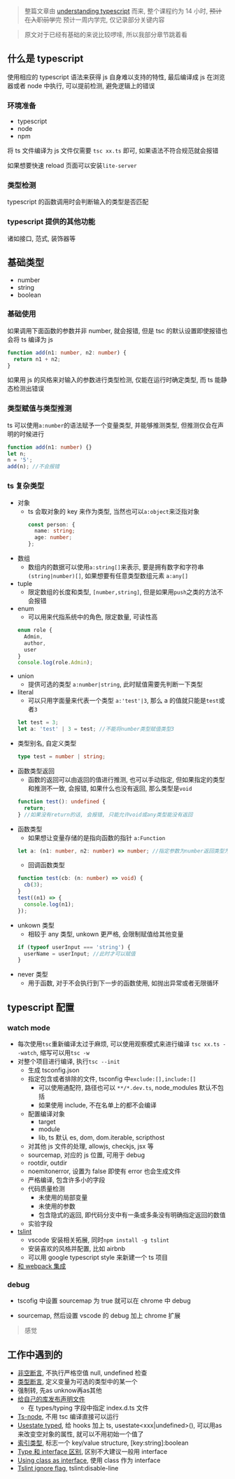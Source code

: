 > 整篇文章由 [understanding typescript](https://www.udemy.com/course/understanding-typescript/) 而来, 整个课程约为 14 小时, <del>预计在入职前学完</del> 预计一周内学完, 仅记录部分关键内容

> 原文对于已经有基础的来说比较啰嗦, 所以我部分章节跳着看

## 什么是 typescript

使用相应的 typescript 语法来获得 js 自身难以支持的特性, 最后编译成 js 在浏览器或者 node 中执行, 可以提前检测, 避免逻辑上的错误

### 环境准备

- typescript
- node
- npm

将 ts 文件编译为 js 文件仅需要 `tsc xx.ts` 即可, 如果语法不符合规范就会报错

如果想要快速 reload 页面可以安装`lite-server`

### 类型检测

typescript 的函数调用时会判断输入的类型是否匹配

### typescript 提供的其他功能

诸如接口, 范式, 装饰器等

## 基础类型

- number
- string
- boolean

### 基础使用

如果调用下面函数的参数并非 number, 就会报错, 但是 tsc 的默认设置即使报错也会将 ts 编译为 js

```typescript
function add(n1: number, n2: number) {
  return n1 + n2;
}
```

如果用 js 的风格来对输入的参数进行类型检测, 仅能在运行时确定类型, 而 ts 能静态检测出错误

### 类型赋值与类型推测

ts 可以使用`a:number`的语法赋予一个变量类型, 并能够推测类型, 但推测仅会在声明的时候进行

```typescript
function add(n1: number) {}
let n;
n = '5';
add(n); //不会报错
```

### ts 复杂类型

- 对象
  - ts 会取对象的 key 来作为类型, 当然也可以`a:object`来泛指对象
    ```typescript
    const person: {
      name: string;
      age: number;
    };
    ```
- 数组
  - 数组内的数据可以使用`a:string[]`来表示, 要是拥有数字和字符串`(string|number)[]`, 如果想要有任意类型数组元素 `a:any[]`
- tuple
  - 限定数组的长度和类型, `[number,string]`, 但是如果用`push`之类的方法不会报错
- enum
  - 可以用来代指系统中的角色, 限定数量, 可读性高
  ```typescript
  enum role {
    Admin,
    author,
    user
  }
  console.log(role.Admin);
  ```
- union
  - 提供可选的类型 `a:number|string`, 此时赋值需要先判断一下类型
- literal
  - 可以只用字面量来代表一个类型 `a:'test'|3`, 那么 a 的值就只能是`test`或者`3`
  ```typescript
  let test = 3;
  let a: 'test' | 3 = test; //不能将number类型赋值类型3
  ```
- 类型别名, 自定义类型
  ```typescript
  type test = number | string;
  ```
- 函数类型返回
  - 函数的返回可以由返回的值进行推测, 也可以手动指定, 但如果指定的类型和推测不一致, 会报错, 如果什么也没有返回, 那么类型是`void`
  ```typescript
  function test(): undefined {
    return;
  } //如果没有return的话, 会报错, 只能允许void或any类型能没有返回
  ```
- 函数类型
  - 如果想让变量存储的是指向函数的指针 `a:Function`
  ```typescript
  let a: (n1: number, n2: number) => number; //指定参数为number返回类型为number的函数类型
  ```
  - 回调函数类型
  ```typescript
  function test(cb: (n: number) => void) {
    cb(3);
  }
  test((n1) => {
    console.log(n1);
  });
  ```
- unkown 类型
  - 相较于 any 类型, unkown 更严格, 会限制赋值给其他变量
  ```typescript
  if (typeof userInput === 'string') {
    userName = userInput; //此时才可以赋值
  }
  ```
- never 类型
  - 用于函数, 对于不会执行到下一步的函数使用, 如抛出异常或者无限循环

## typescript 配置

### watch mode

- 每次使用`tsc`重新编译太过于麻烦, 可以使用观察模式来进行编译 `tsc xx.ts --watch`, 缩写可以用`tsc -w`
- 对整个项目进行编译, 执行`tsc --init`
  - 生成 tsconfig.json
  - 指定包含或者排除的文件, tsconfig 中`exclude:[],include:[]`
    - 可以使用通配符, 路径也可以 `**/*.dev.ts`, node_modules 默认不包括
    - 如果使用 include, 不在名单上的都不会编译
  - 配置编译对象
    - target
    - module
    - lib, ts 默认 es, dom, dom.iterable, scripthost
  - 对其他 js 文件的处理, allowjs, checkjs, jsx 等
  - sourcemap, 对应的 js 位置, 可用于 debug
  - rootdir, outdir
  - noemitonerror, 设置为 false 即使有 error 也会生成文件
  - 严格编译, 包含许多小的字段
  - 代码质量检测
    - 未使用的局部变量
    - 未使用的参数
    - 包含隐式的返回, 即代码分支中有一条或多条没有明确指定返回的数值
  - 实验字段
- [tslint](https://alligator.io/typescript/new-project/)
  - vscode 安装相关拓展, 同时`npm install -g tslint`
  - 安装喜欢的风格并配置, 比如 airbnb
  - 可以用 google typescript style 来新建一个 ts 项目
- [和 webpack 集成](http://webpack.docschina.org/guides/typescript/)

### debug

- tscofig 中设置 sourcemap 为 true 就可以在 chrome 中 debug

- sourcemap, 然后设置 vscode 的 debug 加上 chrome 扩展

> 感觉

## 工作中遇到的

- [非空断言](http://semlinker.com/ts-non-null-assertion-operator/), 不执行严格空值 null, undefined 检查
- [类型断言](https://ts.xcatliu.com/basics/type-assertion), 定义变量为可选的类型中的某一个
- 强制转, 先as unknow再as其他
- [给自己的库发布声明文件](https://ts.xcatliu.com/basics/declaration-files#fa-bu-sheng-ming-wen-jian)
  - 在 types/typing 字段中指定 index.d.ts 文件
- [Ts-node](https://riptutorial.com/zh-CN/typescript/example/28089/%E4%BD%BF%E7%94%A8ts%E8%8A%82%E7%82%B9%E8%BF%90%E8%A1%8Ctypescript), 不用 tsc 编译直接可以运行
- [Usestate typed](https://www.carlrippon.com/typed-usestate-with-typescript/), 给 hooks 加上 ts, usestate<xxx|undefined>(), 可以用as 来改变空对象的属性, 就可以不用初始一个值了
- [索引类型](https://stackoverflow.com/questions/43396522/what-does-the-type-key-string-boolean-mean), 标志一个 key/value structure, [key:string]:boolean
- [Type 和 interface 区别](https://juejin.im/post/5c2723635188252d1d34dc7d), 区别不大建议一般用 interface
- [Using class as interface](https://www.typescriptlang.org/docs/handbook/classes.html#using-a-class-as-an-interface), 使用 class 作为 interface
- [Tslint ignore flag](https://palantir.github.io/tslint/usage/rule-flags/),  tslint:disable-line